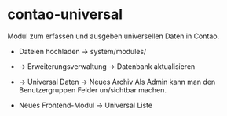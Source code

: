 contao-universal
================

Modul zum erfassen und ausgeben universellen Daten in Contao.

- Dateien hochladen -> system/modules/
- -> Erweiterungsverwaltung -> Datenbank aktualisieren

- -> Universal Daten -> Neues Archiv
Als Admin kann man den Benutzergruppen Felder un/sichtbar machen.

- Neues Frontend-Modul -> Universal Liste
